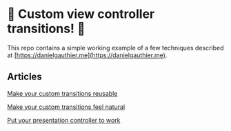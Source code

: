 # 🎉 Custom view controller transitions! 🎉
This repo contains a simple working example of a few techniques described at [https://danielgauthier.me](https://danielgauthier.me).

## Articles
[Make your custom transitions reusable](https://danielgauthier.me/2020/02/24/indie5-1.html)

[Make your custom transitions feel natural](https://danielgauthier.me/2020/02/27/indie5-2.html)

[Put your presentation controller to work](https://danielgauthier.me/2020/03/03/indie5-3.html)
